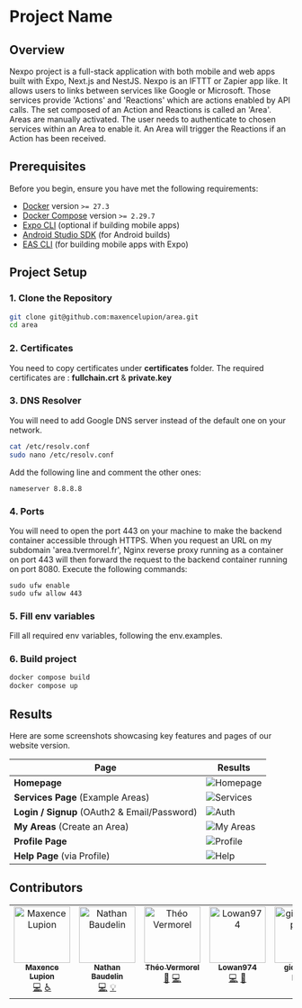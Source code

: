   # Project Name

  ## Overview

  Nexpo project is a full-stack application with both mobile and web apps built with Expo, Next.js and NestJS.
  Nexpo is an IFTTT or Zapier app like.
  It allows users to links between services like Google or Microsoft.
  Those services provide 'Actions' and 'Reactions' which are actions enabled by API calls.
  The set composed of an Action and Reactions is called an 'Area'.
  Areas are manually activated.
  The user needs to authenticate to chosen services within an Area to enable it.
  An Area will trigger the Reactions if an Action has been received.

  ## Prerequisites

  Before you begin, ensure you have met the following requirements:

  - [Docker](https://www.docker.com/) version `>= 27.3`
  - [Docker Compose](https://docs.docker.com/compose/) version `>= 2.29.7`
  - [Expo CLI](https://docs.expo.dev/get-started/installation/) (optional if building mobile apps)
  - [Android Studio SDK](https://developer.android.com/studio) (for Android builds)
  - [EAS CLI](https://docs.expo.dev/eas/) (for building mobile apps with Expo)

  ## Project Setup

  ### 1. Clone the Repository
  ```bash
  git clone git@github.com:maxencelupion/area.git
  cd area
  ```

  ### 2. Certificates
  You need to copy certificates under **certificates** folder.
  The required certificates are : **fullchain.crt** & **private.key**

  ### 3. DNS Resolver
  You will need to add Google DNS server instead of the default one on your network.

  ```bash
  cat /etc/resolv.conf
  sudo nano /etc/resolv.conf
  ```
  Add the following line and comment the other ones:
  ```text
  nameserver 8.8.8.8
  ```

  ### 4. Ports
  You will need to open the port 443 on your machine to make the backend container accessible through HTTPS.
  When you request an URL on my subdomain 'area.tvermorel.fr', Nginx reverse proxy running as a container on port 443 will then forward the request to the backend container running on port 8080.
  Execute the following commands:
  ```code
  sudo ufw enable
  sudo ufw allow 443
  ```

  ### 5. Fill env variables
  Fill all required env variables, following the env.examples.

  ### 6. Build project
  ```bash
  docker compose build
  docker compose up
  ```
  ## Results
  Here are some screenshots showcasing key features and pages of our website version.

  | Page | Results |
  |------|-----------|
  | **Homepage** | ![Homepage](https://github.com/user-attachments/assets/2729ae22-1949-4018-a30a-be92e1a9698e) |
  | **Services Page** (Example Areas) | ![Services](https://github.com/user-attachments/assets/a99e5f4e-4ced-4e47-94f8-8fa2f6fa8943) |
  | **Login / Signup** (OAuth2 & Email/Password) | ![Auth](https://github.com/user-attachments/assets/62810c21-0126-43c6-8895-724ca17d1451) |
  | **My Areas** (Create an Area) | ![My Areas](https://github.com/user-attachments/assets/c8ada914-bc67-48e9-9a7a-7db436f6ef45) |
  | **Profile Page** | ![Profile](https://github.com/user-attachments/assets/184d8fb6-20d5-4126-b468-87e3e7681ea8) |
  | **Help Page** (via Profile) | ![Help](https://github.com/user-attachments/assets/245b63f9-d58c-40bc-9137-3a4f52c630e8) |


  ## Contributors

  <!-- ALL-CONTRIBUTORS-LIST:START - Do not remove or modify this section -->
  <!-- prettier-ignore-start -->
  <!-- markdownlint-disable -->
  <table>
    <tbody>
      <tr>
              <td align="center" valign="top" width="14.28%"><a href="https://github.com/maxencelupion"><img src="https://avatars.githubusercontent.com/u/114016583?v=4?s=100" width="100px;" alt="Maxence Lupion"/><br /><sub><b>Maxence Lupion</b></sub></a><br /><a href="#code-maxencelupion" title="Code">💻</a> <a href="#a11y-maxencelupion" title="Accessibility">️️️️♿️</a></td>
        <td align="center" valign="top" width="14.28%"><a href="https://github.com/nathanbaudelin"><img src="https://avatars.githubusercontent.com/u/114907307?v=4?s=100" width="100px;" alt="Nathan Baudelin"/><br /><sub><b>Nathan Baudelin</b></sub></a><br /><a href="#code-nathanbaudelin" title="Code">💻</a> <a href="#example-nathanbaudelin" title="Examples">💡</a></td>
        <td align="center" valign="top" width="14.28%"><a href="https://github.com/zoldik333"><img src="https://avatars.githubusercontent.com/u/114875350?v=4?s=100" width="100px;" alt="Théo Vermorel"/><br /><sub><b>Théo Vermorel</b></sub></a><br /><a href="#projectManagement-zoldik333" title="Project Management">📆</a> <a href="#code-zoldik333" title="Code">💻</a></td>
        <td align="center" valign="top" width="14.28%"><a href="https://github.com/Lowan974"><img src="https://avatars.githubusercontent.com/u/96384786?v=4?s=100" width="100px;" alt="Lowan974"/><br /><sub><b>Lowan974</b></sub></a><br /><a href="#code-Lowan974" title="Code">💻</a> <a href="#design-Lowan974" title="Design">🎨</a></td>
        <td align="center" valign="top" width="14.28%"><a href="https://github.com/giordano-pierre"><img src="https://avatars.githubusercontent.com/u/114906570?v=4?s=100" width="100px;" alt="giordano-pierre"/><br /><sub><b>giordano-pierre</b></sub></a><br /><a href="#code-giordano-pierre" title="Code">💻</a> <a href="#design-giordano-pierre" title="Design">🎨</a></td>
      </tr>
    </tbody>
  </table>

  <!-- markdownlint-restore -->
  <!-- prettier-ignore-end -->

  <!-- ALL-CONTRIBUTORS-LIST:END -->
